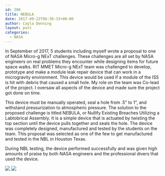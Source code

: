 ```yaml
---
id: 286
title: NEBULA
date: 2017-09-22T06:36:33+00:00
author: Cayla Denning
layout: post
categories:
  - NASA
---
```


In September of 2017, 5 students including myself wrote a proposal to one of NASA Micro-g NExT challenges. These challenges are all set by NASA engineers on real problems they encounter while designing items for future space walks. RIT MMET Micro-g NExT team was challenged to develop, prototype and make a module leak repair device that can work in a microgravity environment. This device would be used if a module of the ISS is hit with debris that caused a small hole. My role on the team was Co-lead of the project. I oversaw all aspects of the device and made sure the project got done on time. 

This device must be manually operated, seal a hole from .5” to 1”, and withstand pressurization to atmospheric pressure. The solution to the proposed challenge is titled NEBULA, or Nullify Existing Breaches Utilizing a Labtobrical Assembly. It is a simple device that is actuated by twisting the top section until the device pulls together and seals the hole. The device was completely designed, manufactured and tested by the students on the team. This proposal was selected as one of the few to get manufactured and tested in the NBL in Houston Texas. 

During NBL testing, the device performed successfully and was given high amounts of praise by both NASA engineers and the professional divers that used the device. 

<img src="{{ site.url }}\media\nasa\nebula_1.png" lat="Nebula photo 1"/>
<img src="{{ site.url }}\media\nasa\nebula_2.png" lat="Nebula photo 2"/>
